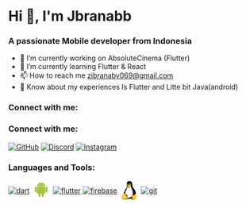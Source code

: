# Hi 👋, I'm  Jbranabb
### A passionate Mobile developer from Indonesia

- 🔭 I’m currently working on AbsoluteCinema (Flutter)
- 🌱 I’m currently learning Flutter & React 
- 📫 How to reach me zibranaby069@gmail.com 
- 📄 Know about my experiences Is Flutter and Litte bit Java(android)

### Connect with me:

<h3 align="left">Connect with me:</h3>
<p align="left">
<a href="https://github.com/jbranabb" target="blank"><img align="center" src="https://cdn4.iconfinder.com/data/icons/iconsimple-logotypes/512/github-512.png" alt="GitHub" height="30" width="40"/></a>
</a> <a href="https://discord.com/" target="blank"><img align="center" src="https://cdn-icons-png.flaticon.com/512/3670/3670157.png" alt="Discord" height="30" width="40"/></a> <a href="https://www.instagram.com/jbranabb" target="blank"><img align="center" src="https://cdn-icons-png.flaticon.com/512/1384/1384031.png" alt="Instagram" height="30" width="40"/></a> 

<h3 align="left">Languages and Tools:</h3>
<p align="left">
<a href="https://en.wikipedia.org/wiki/Dart_(programming_language)" target="blank"><img align="center" src="https://www.vectorlogo.zone/logos/dartlang/dartlang-icon.svg" alt="dart" height="40" width="40"/></a> <a href="https://en.wikipedia.org/wiki/Android_(operating_system)" target="blank"><img align="center" src="https://raw.githubusercontent.com/devicons/devicon/master/icons/android/android-original-wordmark.svg" alt="android" height="40" width="40"/></a> <a href="https://en.wikipedia.org/wiki/Flutter_(software)" target="blank"><img align="center" src="https://www.vectorlogo.zone/logos/flutterio/flutterio-icon.svg" alt="flutter" height="40" width="40"/></a> <a href="https://en.wikipedia.org/wiki/Firebase" target="blank"><img align="center" src="https://www.vectorlogo.zone/logos/firebase/firebase-icon.svg" alt="firebase" height="40" width="40"/></a> <a href="https://en.wikipedia.org/wiki/Linux" target="blank"><img align="center" src="https://raw.githubusercontent.com/devicons/devicon/master/icons/linux/linux-original.svg" alt="linux" height="40" width="40"/></a> <a href="https://en.wikipedia.org/wiki/Git" target="blank"><img align="center" src="https://www.vectorlogo.zone/logos/git-scm/git-scm-icon.svg" alt="git" height="40" width="40"/></a> </p>
